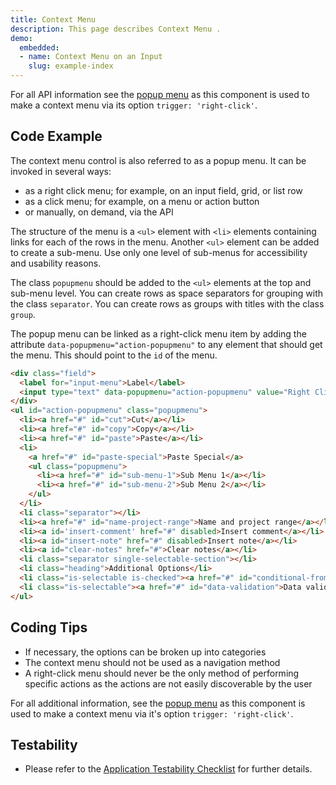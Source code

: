 ```yaml
---
title: Context Menu
description: This page describes Context Menu .
demo:
  embedded:
  - name: Context Menu on an Input
    slug: example-index
---
```


For all API information see the [popup menu](./popupmenu) as this component is used to make a context menu via its option `trigger: 'right-click'`.

## Code Example

The context menu control is also referred to as a popup menu. It can be invoked in several ways:

- as a right click menu; for example, on an input field, grid, or list row
- as a click menu; for example, on a menu or action button
- or manually, on demand, via the API

The structure of the menu is a `<ul>` element with `<li>` elements containing links for each of the rows in the menu. Another `<ul>` element can be added to create a sub-menu. Use only one level of sub-menus for accessibility and usability reasons.

The class `popupmenu` should be added to the `<ul>` elements at the top and sub-menu level. You can create rows as space separators for grouping with the class `separator`. You can create rows as groups with titles with the class `group`.

The popup menu can be linked as a right-click menu item by adding the attribute `data-popupmenu="action-popupmenu"` to any element that should get the menu. This should point to the `id` of the menu.

```html
<div class="field">
  <label for="input-menu">Label</label>
  <input type="text" data-popupmenu="action-popupmenu" value="Right Click Me" id="input-menu">
</div>
<ul id="action-popupmenu" class="popupmenu">
  <li><a href="#" id="cut">Cut</a></li>
  <li><a href="#" id="copy">Copy</a></li>
  <li><a href="#" id="paste">Paste</a></li>
  <li>
    <a href="#" id="paste-special">Paste Special</a>
    <ul class="popupmenu">
      <li><a href="#" id="sub-menu-1">Sub Menu 1</a></li>
      <li><a href="#" id="sub-menu-2">Sub Menu 2</a></li>
    </ul>
  </li>
  <li class="separator"></li>
  <li><a href="#" id="name-project-range">Name and project range</a></li>
  <li><a id='insert-comment' href="#" disabled>Insert comment</a></li>
  <li><a id="insert-note" href="#" disabled>Insert note</a></li>
  <li><a id="clear-notes" href="#">Clear notes</a></li>
  <li class="separator single-selectable-section"></li>
  <li class="heading">Additional Options</li>
  <li class="is-selectable is-checked"><a href="#" id="conditional-fromatting">Conditional formatting</a></li>
  <li class="is-selectable"><a href="#" id="data-validation">Data validation</a></li>
</ul>
```

## Coding Tips

- If necessary, the options can be broken up into categories
- The context menu should not be used as a navigation method
- A right-click menu should never be the only method of performing specific actions as the actions are not easily discoverable by the user

For all additional information, see the [popup menu](./popupmenu) as this component is used to make a context menu via it's option `trigger: 'right-click'`.

## Testability

- Please refer to the [Application Testability Checklist](https://design.infor.com/resources/application-testability-checklist) for further details.
